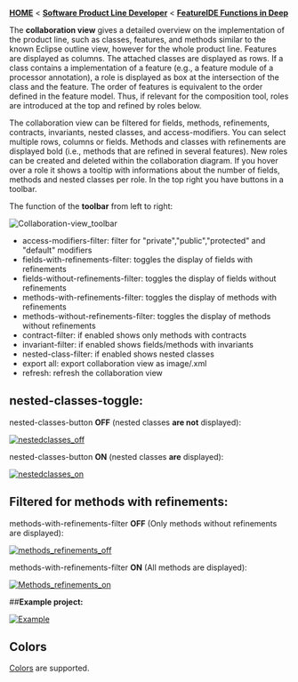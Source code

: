 <!-- Breadcrumb -->
[**HOME**](https://github.com/tthuem/FeatureIDE/wiki) < [**Software Product Line Developer**](https://github.com/tthuem/FeatureIDE/wiki/Software-Product-Line-Developer) < [**FeatureIDE Functions in Deep**](https://github.com/tthuem/FeatureIDE/wiki/FeatureIDE-Functions-in-Deep)

<!-- Introduction -->
The **collaboration view** gives a detailed overview on the implementation of the product line, such as classes, features, and methods similar to the known Eclipse outline view, however for the whole product line. Features are displayed as columns. The attached classes are displayed as rows. If a class contains a implementation of a feature (e.g., a feature module of a processor annotation), a role is displayed as box at the intersection of the class and the feature.
The order of features is equivalent to the order defined in the feature model. Thus, if relevant for the composition tool, roles are introduced at the top and refined by roles below. 

<!-- Outline -->

<!-- Content -->
The collaboration view can be filtered for fields, methods, refinements, contracts, invariants, nested classes, and access-modifiers. You can select multiple rows, columns or fields. Methods and classes with refinements are displayed bold (i.e., methods that are refined in several features). New roles can be created and deleted within the collaboration diagram. If you hover over a role it shows a tooltip with informations about the number of fields, methods and nested classes per role. In the top right you have buttons in a toolbar.

The function of the **toolbar** from left to right: 

![Collaboration-view_toolbar](https://github.com/tthuem/FeatureIDE/wiki/Assets/Collaboration-Diagram/toolbar.PNG) 

* access-modifiers-filter: filter for "private","public","protected" and "default" modifiers
* fields-with-refinements-filter: toggles the display of fields with refinements
* fields-without-refinements-filter: toggles the display of fields without refinements
* methods-with-refinements-filter: toggles the display of methods with refinements
* methods-without-refinements-filter: toggles the display of methods without refinements
* contract-filter: if enabled shows only methods with contracts
* invariant-filter: if enabled shows fields/methods with invariants
* nested-class-filter: if enabled shows nested classes
* export all: export collaboration view as image/.xml
* refresh: refresh the collaboration view

## nested-classes-toggle:

nested-classes-button **OFF** (nested classes **are not** displayed):

[![nestedclasses_off](https://github.com/tthuem/FeatureIDE/wiki/Assets/Collaboration-Diagram/overview_nested_off.PNG)](https://github.com/tthuem/FeatureIDE/wiki/Assets/Collaboration-Diagram/overview_nested_off.PNG) 

nested-classes-button **ON** (nested classes **are** displayed):

[![nestedclasses_on](https://github.com/tthuem/FeatureIDE/wiki/Assets/Collaboration-Diagram/overview_nested_on.PNG)](https://github.com/tthuem/FeatureIDE/wiki/Assets/Collaboration-Diagram/overview_nested_on.PNG) 


## Filtered for methods with refinements:

methods-with-refinements-filter **OFF** (Only methods without refinements are displayed):                    
    
[![methods_refinements_off](https://github.com/tthuem/FeatureIDE/wiki/Assets/Collaboration-Diagram/overview_method_withrefinements_off.PNG)](https://github.com/tthuem/FeatureIDE/wiki/Assets/Collaboration-Diagram/overview_method_withrefinements_off.PNG)

methods-with-refinements-filter **ON** (All methods are displayed):    
 
[![Methods_refinements_on](https://github.com/tthuem/FeatureIDE/wiki/Assets/Collaboration-Diagram/overview_method_withrefinements_on.PNG)
](https://github.com/tthuem/FeatureIDE/wiki/Assets/Collaboration-Diagram/overview_method_withrefinements_on.PNG)

##**Example project:**

[![Example](https://github.com/tthuem/FeatureIDE/wiki/Assets/Collaboration-Diagram/example.PNG)](https://github.com/tthuem/FeatureIDE/wiki/Assets/Collaboration-Diagram/example.PNG)

## Colors

[Colors](https://github.com/tthuem/FeatureIDE/wiki/Colors) are supported.